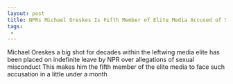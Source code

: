```yaml
---
layout: post
title: NPRs Michael Oreskes Is Fifth Member of Elite Media Accused of Sexual Misconduct
tags:
 -
---
```

Michael Oreskes a big shot for decades within the leftwing media elite has been placed on indefinite leave by NPR over allegations of sexual misconduct This makes him the fifth member of the elite media to face such accusation in a little under a month
